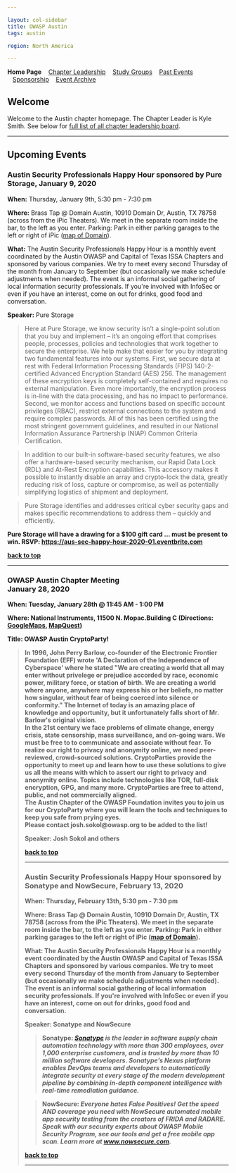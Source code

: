 ```yaml
---

layout: col-sidebar
title: OWASP Austin
tags: austin

region: North America

---
```

<strong>Home Page</strong>
&nbsp;&nbsp;&nbsp;[Chapter Leadership](leadership.md)
&nbsp;&nbsp;&nbsp;[Study Groups](studygroups.md)
&nbsp;&nbsp;&nbsp;[Past Events](pastevents.md)
&nbsp;&nbsp;&nbsp;[Sponsorship](sponsorship.md)
&nbsp;&nbsp;&nbsp;[Event Archive](pasteventsarchive.md)

Welcome
-------
Welcome to the Austin chapter homepage. The Chapter Leader is Kyle Smith. See below for [full list of all chapter leadership board](leadership.md).

<hr/>

Upcoming Events
---------------

### Austin Security Professionals Happy Hour sponsored by Pure Storage, January 9, 2020 ###

**When:** Thursday, January 9th, 5:30 pm - 7:30 pm

**Where:** Brass Tap @ Domain Austin, 10910 Domain Dr, Austin, TX 78758 (across from the iPic Theaters). We meet in the separate room inside the bar, to the left as you enter. Parking: Park in either parking garages to the left or right of iPic (<a href="https://www.simon.com/mall/the-domain/map/#/location/the-brass-tap" target="_blank">map of Domain</a>).

**What:** The Austin Security Professionals Happy Hour is a monthly event coordinated by the Austin OWASP and Capital of Texas ISSA Chapters and sponsored by various companies. We try to meet every second Thursday of the month from January to September (but occasionally we make schedule adjustments when needed). The event is an informal social gathering of local information security professionals. If you're involved with InfoSec or even if you have an interest, come on out for drinks, good food and conversation. 

**Speaker:** Pure Storage

<blockquote>Here at Pure Storage, we know security isn’t a single-point solution that you buy and implement – it’s an ongoing effort that comprises people, processes, policies and technologies that work together to secure the enterprise. We help make that easier for you by integrating two fundamental features into our systems. First, we secure data at rest with Federal Information Processing Standards (FIPS) 140-2-certified Advanced Encryption Standard (AES) 256. The management of these encryption keys is completely self-contained and requires no external manipulation. Even more importantly, the encryption process is in-line with the data processing, and has no impact to performance. Second, we monitor access and functions based on specific account privileges (RBAC), restrict external connections to the system and require complex passwords. All of this has been certified using the most stringent government guidelines, and resulted in our National Information Assurance Partnership (NIAP) Common Criteria Certification.</blockquote>

<blockquote>In addition to our built-in software-based security features, we also offer a hardware-based security mechanism, our Rapid Data Lock (RDL) and At-Rest Encryption capabilities. This accessory makes it possible to instantly disable an array and crypto-lock the data, greatly reducing risk of loss, capture or compromise, as well as potentially simplifying logistics of shipment and deployment.</blockquote>

<blockquote>Pure Storage identifies and addresses critical cyber security gaps and makes specific recommendations to address them – quickly and efficiently.</blockquote>

<strong>Pure Storage will have a drawing for a $100 gift card ... must be present to win.
RSVP: <a href="https://aus-sec-happy-hour-2020-01.eventbrite.com" target="_blank">https://aus-sec-happy-hour-2020-01.eventbrite.com</a>


[back to top](#welcome)
<hr>

### OWASP Austin Chapter Meeting<br>January 28, 2020 ###

**When:** Tuesday, January 28th @ 11:45 AM - 1:00 PM

**Where:** National Instruments, 11500 N. Mopac.Building C (Directions: <a href="https://www.google.com/maps/place/National+Instruments/@30.4077179,-97.7268262,17z/data=!3m1!4b1!4m2!3m1!1s0x865b34c37397e56b:0x765d5bc26a58ce96" target="_blank">GoogleMaps</a>, <a href="http://www.mapquest.com/maps?address=11500+N+Mo+Pac+Expy&amp;city=Austin&amp;state=TX&amp;zipcode=78759&amp;redirect=true" target="_blank">MapQuest</a>)

**Title:** OWASP Austin CryptoParty!

<blockquote>
        In 1996, John Perry Barlow, co-founder of the Electronic Frontier Foundation (EFF) wrote 'A Declaration of the Independence of Cyberspace' where he stated "We are creating a world that all may enter without privelege or prejudice accorded by race, economic power, military force, or station of birth. We are creating a world where anyone, anywhere may express his or her beliefs, no matter how singular, without fear of being coerced into silence or conformity." The Internet of today is an amazing place of knowledge and opportunity, but it unfortunately falls short of Mr. Barlow's original vision.
        <br/>
        In the 21st century we face problems of climate change, energy crisis, state censorship, mass surveillance, and on-going wars. We must be free to to communicate and associate without fear. To realize our right to privacy and anonymity online, we need peer-reviewed, crowd-sourced solutions. CryptoParties provide the opportunity to meet up and learn how to use these solutions to give us all the means with which to assert our right to privacy and anonymity online. Topics include technologies like TOR, full-disk encryption, GPG, and many more. CryptoParties are free to attend, public, and not commercially aligned.
        <br/>
        The Austin Chapter of the OWASP Foundation invites you to join us for our CryptoParty where you will learn the tools and techniques to keep you safe from prying eyes.
        <br/>
        Please contact josh.sokol@owasp.org to be added to the list!

**Speaker:** Josh Sokol and others

[back to top](#welcome)
<hr>

### Austin Security Professionals Happy Hour sponsored by Sonatype and NowSecure, February 13, 2020 ###

**When:** Thursday, February 13th, 5:30 pm - 7:30 pm

**Where:** Brass Tap @ Domain Austin, 10910 Domain Dr, Austin, TX 78758 (across from the iPic Theaters). We meet in the separate room inside the bar, to the left as you enter. Parking: Park in either parking garages to the left or right of iPic (<a href="https://www.simon.com/mall/the-domain/map/#/location/the-brass-tap" target="_blank">map of Domain</a>).

**What:** The Austin Security Professionals Happy Hour is a monthly event coordinated by the Austin OWASP and Capital of Texas ISSA Chapters and sponsored by various companies. We try to meet every second Thursday of the month from January to September (but occasionally we make schedule adjustments when needed). The event is an informal social gathering of local information security professionals. If you're involved with InfoSec or even if you have an interest, come on out for drinks, good food and conversation. 

**Speaker:** Sonatype and NowSecure

<blockquote><strong>Sonatype:</strong> <i><a href="https://www.sonatype.com" target="_blank">Sonatype</a> is the leader in software supply chain automation technology with more than 300 employees, over 1,000 enterprise customers, and is trusted by more than 10 million software developers.  Sonatype’s Nexus platform enables DevOps teams and developers to automatically integrate security at every stage of the modern development pipeline by combining in-depth component intelligence with real-time remediation guidance.</i></blockquote> 

<blockquote><strong>NowSecure:</strong> <i>Everyone hates False Positives! Get the speed AND coverage you need with NowSecure automated mobile app security testing from the creators of FRIDA and RADARE. Speak with our security experts about OWASP Mobile Security Program, see our tools and get a free mobile app scan. Learn more at <a href="https://www.nowsecure.com" target="_blank">www.nowsecure.com</a>.</i></blockquote>

[back to top](#welcome)
<hr>
